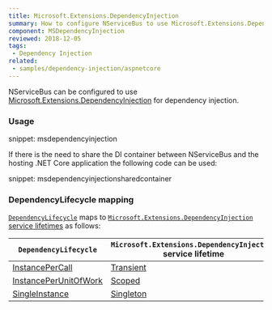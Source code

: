 ```yaml
---
title: Microsoft.Extensions.DependencyInjection
summary: How to configure NServiceBus to use Microsoft.Extensions.DependencyInjection for dependency injection.
component: MSDependencyInjection
reviewed: 2018-12-05
tags:
 - Dependency Injection
related:
 - samples/dependency-injection/aspnetcore
---
```


NServiceBus can be configured to use [Microsoft.Extensions.DependencyInjection](https://www.nuget.org/packages/Microsoft.Extensions.DependencyInjection/) for dependency injection.

### Usage

snippet: msdependencyinjection

If there is the need to share the DI container between NServiceBus and the hosting .NET Core application the following code can be used:

snippet: msdependencyinjectionsharedcontainer

### DependencyLifecycle mapping

[`DependencyLifecycle`](/nservicebus/dependency-injection/#builtin-default-container) maps to [`Microsoft.Extensions.DependencyInjection` service lifetimes](https://docs.microsoft.com/en-us/aspnet/core/fundamentals/dependency-injection?view=aspnetcore-2.2) as follows:

| `DependencyLifecycle`                                                                                             | `Microsoft.Extensions.DependencyInjection` service lifetime                                                                                                        |
|-----------------------------------------------------------------------------------------------------------------|---------------------------------------------------------------------------------------------------------------------------|
| [InstancePerCall](/nservicebus/dependency-injection/#builtin-default-container-instance-per-call) | [Transient](https://docs.microsoft.com/en-us/aspnet/core/fundamentals/dependency-injection?#service-lifetimes)         |
| [InstancePerUnitOfWork](/nservicebus/dependency-injection/#builtin-default-container-instance-per-unit-of-work)                    | [Scoped](https://docs.microsoft.com/en-us/aspnet/core/fundamentals/dependency-injection?#service-lifetimes) |
| [SingleInstance](/nservicebus/dependency-injection/#builtin-default-container-single-instance)                                  | [Singleton](https://docs.microsoft.com/en-us/aspnet/core/fundamentals/dependency-injection?#service-lifetimes)                          |
